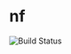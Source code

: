 # nf
![Build Status](https://travis-ci.com/acondolu/nf.svg?token=KEjzsAkTQF4oSVN4fngW&branch=master)
